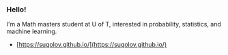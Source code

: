 ### Hello!

I'm a Math masters student at U of T, interested in probability, statistics, and machine learning. 
- [https://sugolov.github.io/](https://sugolov.github.io/)
